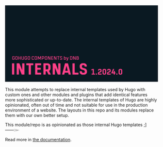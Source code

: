 ![](../../documentation/internals/header-card.png)

This module attempts to replace internal templates used by Hugo with custom ones and other modules and plugins that add identical features more sophisticated or up-to-date. The internal templates of Hugo are highly opinionated, often out of time and not suitable for use in the production environment of a website. The layouts in this repo and its modules replace them with our own better setup.

This module/repo is as opinionated as those internal Hugo templates ;]——๛

Read more in [the documentation](https://kollitsch.dev/gohugo/internals/).
